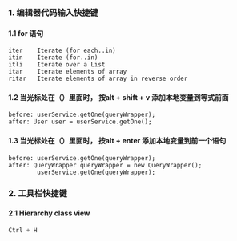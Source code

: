 ### 1. 编辑器代码输入快捷键

#### 1.1 for 语句

```
iter    Iterate (for each..in) 
itin    Iterate (for..in) 
itli    Iterate over a List
itar    Iterate elements of array 
ritar   Iterate elements of array in reverse order 
```

#### 1.2 当光标处在（）里面时， 按alt + shift + v  添加本地变量到等式前面
```
before: userService.getOne(queryWrapper);
after: User user = userService.getOne();
```
#### 1.3  当光标处在（）里面时， 按alt + enter  添加本地变量到前一个语句
```
before: userService.getOne(queryWrapper);
after: QueryWrapper queryWrapper = new QueryWrapper();
		userService.getOne(queryWrapper);
```




### 2. 工具栏快捷键

#### 2.1 Hierarchy class view

```java
Ctrl + H
```




